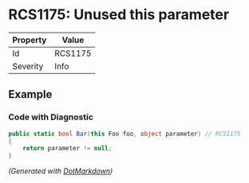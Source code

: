 # RCS1175: Unused this parameter

| Property | Value   |
| -------- | ------- |
| Id       | RCS1175 |
| Severity | Info    |

## Example

### Code with Diagnostic

```csharp
public static bool Bar(this Foo foo, object parameter) // RCS1175
{
    return parameter != null;
}
```


*\(Generated with [DotMarkdown](http://github.com/JosefPihrt/DotMarkdown)\)*